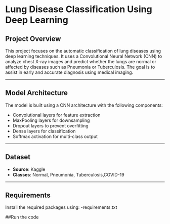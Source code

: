 # Lung Disease Classification Using Deep Learning

## Project Overview

This project focuses on the automatic classification of lung diseases using deep learning techniques. It uses a Convolutional Neural Network (CNN) to analyze chest X-ray images and predict whether the lungs are normal or affected by diseases such as Pneumonia or Tuberculosis. The goal is to assist in early and accurate diagnosis using medical imaging.

---

## Model Architecture

The model is built using a CNN architecture with the following components:
- Convolutional layers for feature extraction
- MaxPooling layers for downsampling
- Dropout layers to prevent overfitting
- Dense layers for classification
- Softmax activation for multi-class output

---

## Dataset

- **Source**:  Kaggle
- **Classes**: Normal, Pneumonia, Tuberculosis,COVID-19

---
## Requirements

Install the required packages using:
-requirements.txt

##Run the code
